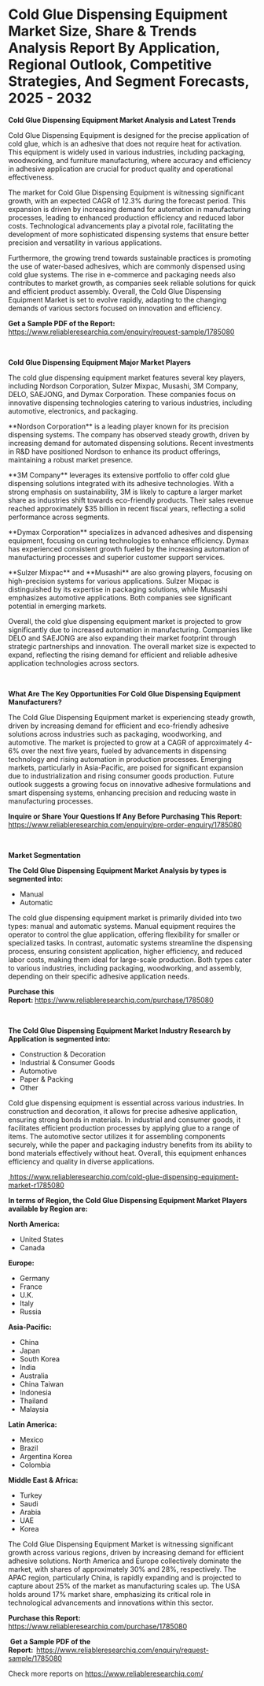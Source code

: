 <p><h1>Cold Glue Dispensing Equipment Market Size, Share & Trends Analysis Report By Application, Regional Outlook, Competitive Strategies, And Segment Forecasts, 2025 - 2032</h1></p><p><strong>Cold Glue Dispensing Equipment Market Analysis and Latest Trends</strong></p>
<p><p>Cold Glue Dispensing Equipment is designed for the precise application of cold glue, which is an adhesive that does not require heat for activation. This equipment is widely used in various industries, including packaging, woodworking, and furniture manufacturing, where accuracy and efficiency in adhesive application are crucial for product quality and operational effectiveness.</p><p>The market for Cold Glue Dispensing Equipment is witnessing significant growth, with an expected CAGR of 12.3% during the forecast period. This expansion is driven by increasing demand for automation in manufacturing processes, leading to enhanced production efficiency and reduced labor costs. Technological advancements play a pivotal role, facilitating the development of more sophisticated dispensing systems that ensure better precision and versatility in various applications.</p><p>Furthermore, the growing trend towards sustainable practices is promoting the use of water-based adhesives, which are commonly dispensed using cold glue systems. The rise in e-commerce and packaging needs also contributes to market growth, as companies seek reliable solutions for quick and efficient product assembly. Overall, the Cold Glue Dispensing Equipment Market is set to evolve rapidly, adapting to the changing demands of various sectors focused on innovation and efficiency.</p></p>
<p><strong>Get a Sample PDF of the Report:&nbsp;</strong> <a href="https://www.reliableresearchiq.com/enquiry/request-sample/1785080?utm_campaign=2927&utm_medium=2&utm_source=Github&utm_content=ia&utm_term=25032025&utm_id=cold-glue-dispensing-equipment">https://www.reliableresearchiq.com/enquiry/request-sample/1785080</a></p>
<p>&nbsp;</p>
<p><strong>Cold Glue Dispensing Equipment Major Market Players</strong></p>
<p><p>The cold glue dispensing equipment market features several key players, including Nordson Corporation, Sulzer Mixpac, Musashi, 3M Company, DELO, SAEJONG, and Dymax Corporation. These companies focus on innovative dispensing technologies catering to various industries, including automotive, electronics, and packaging.</p><p>**Nordson Corporation** is a leading player known for its precision dispensing systems. The company has observed steady growth, driven by increasing demand for automated dispensing solutions. Recent investments in R&D have positioned Nordson to enhance its product offerings, maintaining a robust market presence.</p><p>**3M Company** leverages its extensive portfolio to offer cold glue dispensing solutions integrated with its adhesive technologies. With a strong emphasis on sustainability, 3M is likely to capture a larger market share as industries shift towards eco-friendly products. Their sales revenue reached approximately $35 billion in recent fiscal years, reflecting a solid performance across segments.</p><p>**Dymax Corporation** specializes in advanced adhesives and dispensing equipment, focusing on curing technologies to enhance efficiency. Dymax has experienced consistent growth fueled by the increasing automation of manufacturing processes and superior customer support services. </p><p>**Sulzer Mixpac** and **Musashi** are also growing players, focusing on high-precision systems for various applications. Sulzer Mixpac is distinguished by its expertise in packaging solutions, while Musashi emphasizes automotive applications. Both companies see significant potential in emerging markets.</p><p>Overall, the cold glue dispensing equipment market is projected to grow significantly due to increased automation in manufacturing. Companies like DELO and SAEJONG are also expanding their market footprint through strategic partnerships and innovation. The overall market size is expected to expand, reflecting the rising demand for efficient and reliable adhesive application technologies across sectors.</p></p>
<p>&nbsp;</p>
<p><strong>What Are The Key Opportunities For Cold Glue Dispensing Equipment Manufacturers?</strong></p>
<p><p>The Cold Glue Dispensing Equipment market is experiencing steady growth, driven by increasing demand for efficient and eco-friendly adhesive solutions across industries such as packaging, woodworking, and automotive. The market is projected to grow at a CAGR of approximately 4-6% over the next five years, fueled by advancements in dispensing technology and rising automation in production processes. Emerging markets, particularly in Asia-Pacific, are poised for significant expansion due to industrialization and rising consumer goods production. Future outlook suggests a growing focus on innovative adhesive formulations and smart dispensing systems, enhancing precision and reducing waste in manufacturing processes.</p></p>
<p><strong>Inquire or Share Your Questions If Any Before Purchasing This Report:</strong> <a href="https://www.reliableresearchiq.com/enquiry/pre-order-enquiry/1785080?utm_campaign=2927&utm_medium=2&utm_source=Github&utm_content=ia&utm_term=25032025&utm_id=cold-glue-dispensing-equipment">https://www.reliableresearchiq.com/enquiry/pre-order-enquiry/1785080</a></p>
<p>&nbsp;</p>
<p><strong>Market Segmentation</strong></p>
<p><strong>The Cold Glue Dispensing Equipment Market Analysis by types is segmented into:</strong></p>
<p><ul><li>Manual</li><li>Automatic</li></ul></p>
<p><p>The cold glue dispensing equipment market is primarily divided into two types: manual and automatic systems. Manual equipment requires the operator to control the glue application, offering flexibility for smaller or specialized tasks. In contrast, automatic systems streamline the dispensing process, ensuring consistent application, higher efficiency, and reduced labor costs, making them ideal for large-scale production. Both types cater to various industries, including packaging, woodworking, and assembly, depending on their specific adhesive application needs.</p></p>
<p><strong>Purchase this Report:&nbsp;</strong><a href="https://www.reliableresearchiq.com/purchase/1785080?utm_campaign=2927&utm_medium=2&utm_source=Github&utm_content=ia&utm_term=25032025&utm_id=cold-glue-dispensing-equipment">https://www.reliableresearchiq.com/purchase/1785080</a></p>
<p>&nbsp;</p>
<p><strong>The Cold Glue Dispensing Equipment Market Industry Research by Application is segmented into:</strong></p>
<p><ul><li>Construction & Decoration</li><li>Industrial & Consumer Goods</li><li>Automotive</li><li>Paper & Packing</li><li>Other</li></ul></p>
<p><p>Cold glue dispensing equipment is essential across various industries. In construction and decoration, it allows for precise adhesive application, ensuring strong bonds in materials. In industrial and consumer goods, it facilitates efficient production processes by applying glue to a range of items. The automotive sector utilizes it for assembling components securely, while the paper and packaging industry benefits from its ability to bond materials effectively without heat. Overall, this equipment enhances efficiency and quality in diverse applications.</p></p>
<p><a href="https://www.reliableresearchiq.com/cold-glue-dispensing-equipment-market-r1785080?utm_campaign=2927&utm_medium=2&utm_source=Github&utm_content=ia&utm_term=25032025&utm_id=cold-glue-dispensing-equipment">&nbsp;https://www.reliableresearchiq.com/cold-glue-dispensing-equipment-market-r1785080</a></p>
<p><strong>In terms of Region, the Cold Glue Dispensing Equipment Market Players available by Region are:</strong></p>
<p>
    <p> <strong> North America: </strong>
        <ul>
            <li>United States</li>
            <li>Canada</li>
        </ul>
        </p> 
    <p> <strong> Europe: </strong>
        <ul>
            <li>Germany</li>
            <li>France</li>
            <li>U.K.</li>
            <li>Italy</li>
            <li>Russia</li>
        </ul>
        </p> 
    <p> <strong> Asia-Pacific: </strong>
        <ul>
            <li>China</li>
            <li>Japan</li>
            <li>South Korea</li>
            <li>India</li>
            <li>Australia</li>
            <li>China Taiwan</li>
            <li>Indonesia</li>
            <li>Thailand</li>
            <li>Malaysia</li>
        </ul>
        </p> 
    <p> <strong> Latin America: </strong>
        <ul>
            <li>Mexico</li>
            <li>Brazil</li>
            <li>Argentina Korea</li>
            <li>Colombia</li>
        </ul>
        </p> 
    <p> <strong> Middle East & Africa: </strong>
        <ul>
            <li>Turkey</li>
            <li>Saudi</li>
            <li>Arabia</li>
            <li>UAE</li>
            <li>Korea</li>
        </ul>
    </p>
    </p>
<p><p>The Cold Glue Dispensing Equipment Market is witnessing significant growth across various regions, driven by increasing demand for efficient adhesive solutions. North America and Europe collectively dominate the market, with shares of approximately 30% and 28%, respectively. The APAC region, particularly China, is rapidly expanding and is projected to capture about 25% of the market as manufacturing scales up. The USA holds around 17% market share, emphasizing its critical role in technological advancements and innovations within this sector.</p></p>
<p><strong>Purchase this Report: </strong><a href="https://www.reliableresearchiq.com/purchase/1785080?utm_campaign=2927&utm_medium=2&utm_source=Github&utm_content=ia&utm_term=25032025&utm_id=cold-glue-dispensing-equipment">https://www.reliableresearchiq.com/purchase/1785080</a></p>
<p>&nbsp;<strong>Get a Sample PDF of the Report:&nbsp;&nbsp;</strong><a href="https://www.reliableresearchiq.com/enquiry/request-sample/1785080?utm_campaign=2927&utm_medium=2&utm_source=Github&utm_content=ia&utm_term=25032025&utm_id=cold-glue-dispensing-equipment">https://www.reliableresearchiq.com/enquiry/request-sample/1785080</a></p>
<p><strong></strong></p>
<p>Check more reports on <a href="https://www.reliableresearchiq.com/?utm_campaign=2927&utm_medium=2&utm_source=Github&utm_content=ia&utm_term=25032025&utm_id=cold-glue-dispensing-equipment">https://www.reliableresearchiq.com/</a></p>